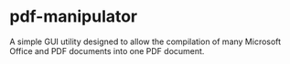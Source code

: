 # pdf-manipulator

A simple GUI utility designed to allow the compilation of many Microsoft Office and PDF documents into one PDF document.

